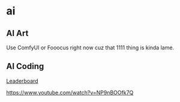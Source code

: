 # ai

## AI Art

Use ComfyUI or Fooocus right now cuz that 1111 thing is kinda lame.

## AI Coding

[Leaderboard](https://evalplus.github.io/leaderboard.html)

https://www.youtube.com/watch?v=NP9nBOOfk7Q
